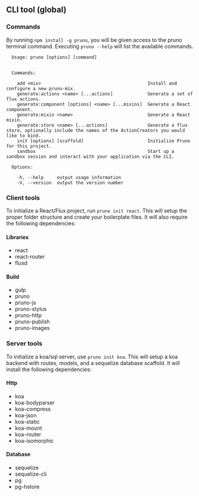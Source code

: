 ## CLI tool (global)

### Commands
By running `npm install -g pruno`, you will be given access to the pruno terminal command.
Executing `pruno --help` will list the available commands.

```
  Usage: pruno [options] [command]


  Commands:

    add <mix>                                        Install and configure a new pruno-mix.
    generate:actions <name> [...actions]             Generate a set of flux actions.
    generate:component [options] <name> [...mixins]  Generate a React component.
    generate:mixin <name>                            Generate a React mixin.
    generate:store <name> [...actions]               Generate a flux store, optionally include the names of the ActionCreators you would like to bind.
    init [options] [scaffold]                        Initialize Pruno for this project.
    sandbox                                          Start up a sandbox session and interact with your application via the CLI.

  Options:

    -h, --help     output usage information
    -V, --version  output the version number
```

### Client tools

To initialize a React/Flux project, run `pruno init react`. This will setup the proper folder structure and create your boilerplate files. It will also require the following dependencies:

#### Libraries
- react
- react-router
- fluxd

#### Build
- gulp
- pruno
- pruno-js
- pruno-stylus
- pruno-http
- pruno-publish
- pruno-images

### Server tools

To initialize a koa/sql server, use `pruno init koa`. This will setup a koa backend with routes, models, and a sequelize database scaffold. It will install the following dependencies:

#### Http
- koa
- koa-bodyparser
- koa-compress
- koa-json
- koa-static
- koa-mount
- koa-router
- koa-isomorphic

#### Database
- sequelize
- sequelize-cli
- pg
- pg-hstore
